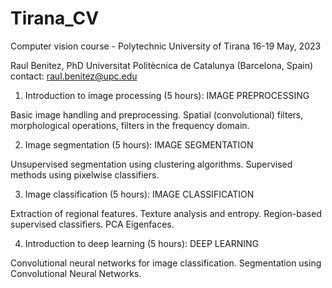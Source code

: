 # Tirana_CV
Computer vision course - Polytechnic University of Tirana
16-19 May, 2023

Raul Benitez, PhD
Universitat Politècnica de Catalunya (Barcelona, Spain)
contact: raul.benitez@upc.edu

1. Introduction to image processing (5 hours): IMAGE PREPROCESSING

Basic image handling and preprocessing. Spatial (convolutional) filters, morphological operations, filters in the frequency domain. 

2. Image segmentation (5 hours): IMAGE SEGMENTATION

Unsupervised segmentation using clustering algorithms. Supervised methods using pixelwise classifiers.

3. Image classification (5 hours): IMAGE CLASSIFICATION

Extraction of regional features. Texture analysis and entropy. Region-based supervised classifiers. PCA Eigenfaces. 

4. Introduction to deep learning (5 hours): DEEP LEARNING

Convolutional neural networks for image classification. 
Segmentation using Convolutional Neural Networks. 

